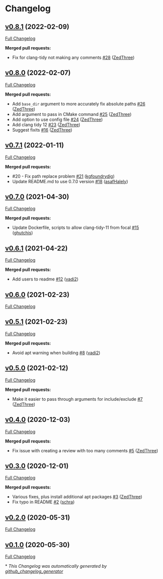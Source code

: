 # Changelog

## [v0.8.1](https://github.com/ZedThree/clang-tidy-review/tree/v0.8.1) (2022-02-09)

[Full Changelog](https://github.com/ZedThree/clang-tidy-review/compare/v0.8.0...v0.8.1)

**Merged pull requests:**

- Fix for clang-tidy not making any comments [\#28](https://github.com/ZedThree/clang-tidy-review/pull/28) ([ZedThree](https://github.com/ZedThree))

## [v0.8.0](https://github.com/ZedThree/clang-tidy-review/tree/v0.8.0) (2022-02-07)

[Full Changelog](https://github.com/ZedThree/clang-tidy-review/compare/v0.7.1...v0.8.0)

**Merged pull requests:**

- Add `base_dir` argument to more accurately fix absolute paths [\#26](https://github.com/ZedThree/clang-tidy-review/pull/26) ([ZedThree](https://github.com/ZedThree))
- Add argument to pass in CMake command [\#25](https://github.com/ZedThree/clang-tidy-review/pull/25) ([ZedThree](https://github.com/ZedThree))
- Add option to use config file [\#24](https://github.com/ZedThree/clang-tidy-review/pull/24) ([ZedThree](https://github.com/ZedThree))
- Add clang tidy 12 [\#23](https://github.com/ZedThree/clang-tidy-review/pull/23) ([ZedThree](https://github.com/ZedThree))
- Suggest fixits [\#16](https://github.com/ZedThree/clang-tidy-review/pull/16) ([ZedThree](https://github.com/ZedThree))

## [v0.7.1](https://github.com/ZedThree/clang-tidy-review/tree/v0.7.1) (2022-01-11)

[Full Changelog](https://github.com/ZedThree/clang-tidy-review/compare/v0.7.0...v0.7.1)

**Merged pull requests:**

- \#20 - Fix path replace problem [\#21](https://github.com/ZedThree/clang-tidy-review/pull/21) ([kgfoundrydig](https://github.com/kgfoundrydig))
- Update README.md to use 0.7.0 version [\#18](https://github.com/ZedThree/clang-tidy-review/pull/18) ([asafHalely](https://github.com/asafHalely))

## [v0.7.0](https://github.com/ZedThree/clang-tidy-review/tree/v0.7.0) (2021-04-30)

[Full Changelog](https://github.com/ZedThree/clang-tidy-review/compare/v0.6.1...v0.7.0)

**Merged pull requests:**

- Update Dockerfile, scripts to allow clang-tidy-11 from focal [\#15](https://github.com/ZedThree/clang-tidy-review/pull/15) ([ghutchis](https://github.com/ghutchis))

## [v0.6.1](https://github.com/ZedThree/clang-tidy-review/tree/v0.6.1) (2021-04-22)

[Full Changelog](https://github.com/ZedThree/clang-tidy-review/compare/v0.6.0...v0.6.1)

**Merged pull requests:**

- Add users to readme [\#12](https://github.com/ZedThree/clang-tidy-review/pull/12) ([vadi2](https://github.com/vadi2))

## [v0.6.0](https://github.com/ZedThree/clang-tidy-review/tree/v0.6.0) (2021-02-23)

[Full Changelog](https://github.com/ZedThree/clang-tidy-review/compare/v0.5.1...v0.6.0)

## [v0.5.1](https://github.com/ZedThree/clang-tidy-review/tree/v0.5.1) (2021-02-23)

[Full Changelog](https://github.com/ZedThree/clang-tidy-review/compare/v0.5.0...v0.5.1)

**Merged pull requests:**

- Avoid apt warning when building [\#8](https://github.com/ZedThree/clang-tidy-review/pull/8) ([vadi2](https://github.com/vadi2))

## [v0.5.0](https://github.com/ZedThree/clang-tidy-review/tree/v0.5.0) (2021-02-12)

[Full Changelog](https://github.com/ZedThree/clang-tidy-review/compare/v0.4.0...v0.5.0)

**Merged pull requests:**

- Make it easier to pass through arguments for include/exclude [\#7](https://github.com/ZedThree/clang-tidy-review/pull/7) ([ZedThree](https://github.com/ZedThree))

## [v0.4.0](https://github.com/ZedThree/clang-tidy-review/tree/v0.4.0) (2020-12-03)

[Full Changelog](https://github.com/ZedThree/clang-tidy-review/compare/v0.3.0...v0.4.0)

**Merged pull requests:**

- Fix issue with creating a review with too many comments [\#5](https://github.com/ZedThree/clang-tidy-review/pull/5) ([ZedThree](https://github.com/ZedThree))

## [v0.3.0](https://github.com/ZedThree/clang-tidy-review/tree/v0.3.0) (2020-12-01)

[Full Changelog](https://github.com/ZedThree/clang-tidy-review/compare/v0.2.0...v0.3.0)

**Merged pull requests:**

- Various fixes, plus install additional apt packages [\#3](https://github.com/ZedThree/clang-tidy-review/pull/3) ([ZedThree](https://github.com/ZedThree))
- Fix typo in README [\#2](https://github.com/ZedThree/clang-tidy-review/pull/2) ([schra](https://github.com/schra))

## [v0.2.0](https://github.com/ZedThree/clang-tidy-review/tree/v0.2.0) (2020-05-31)

[Full Changelog](https://github.com/ZedThree/clang-tidy-review/compare/v0.1.0...v0.2.0)

## [v0.1.0](https://github.com/ZedThree/clang-tidy-review/tree/v0.1.0) (2020-05-30)

[Full Changelog](https://github.com/ZedThree/clang-tidy-review/compare/2ad79d07d6e3891cc8affd18082758b3b6c6b4aa...v0.1.0)



\* *This Changelog was automatically generated by [github_changelog_generator](https://github.com/github-changelog-generator/github-changelog-generator)*
